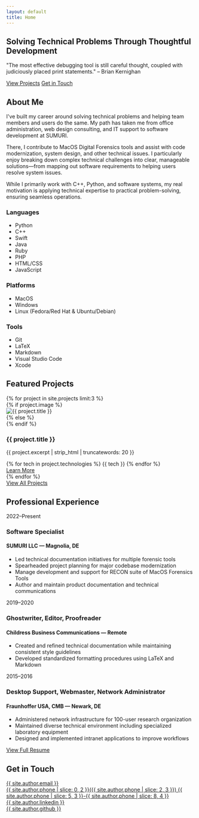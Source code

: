 ```yaml
---
layout: default
title: Home
---
```


<section id="hero">
    <div class="container">
        <div class="hero-content">
            <h2>Solving Technical Problems Through Thoughtful Development</h2>
            <p>"The most effective debugging tool is still careful thought, coupled with judiciously placed print statements." – Brian Kernighan</p>
            <div class="cta-buttons">
                <a href="#projects" class="btn primary">View Projects</a>
                <a href="#contact" class="btn secondary">Get in Touch</a>
            </div>
        </div>
    </div>
</section>

<section id="about">
    <div class="container">
        <h2>About Me</h2>
        <div class="about-content">
            <div class="about-text">
                <p>I've built my career around solving technical problems and helping team members and users do the same. My path has taken me from office administration, web design consulting, and IT support to software development at SUMURI.</p>
                <p>There, I contribute to MacOS Digital Forensics tools and assist with code modernization, system design, and other technical issues. I particularly enjoy breaking down complex technical challenges into clear, manageable solutions—from mapping out software requirements to helping users resolve system issues.</p>
                <p>While I primarily work with C++, Python, and software systems, my real motivation is applying technical expertise to practical problem-solving, ensuring seamless operations.</p>
                <div class="skills">
                    <div class="skill-category">
                        <h3>Languages</h3>
                        <ul>
                            <li>Python</li>
                            <li>C++</li>
                            <li>Swift</li>
                            <li>Java</li>
                            <li>Ruby</li>
                            <li>PHP</li>
                            <li>HTML/CSS</li>
                            <li>JavaScript</li>
                        </ul>
                    </div>
                    <div class="skill-category">
                        <h3>Platforms</h3>
                        <ul>
                            <li>MacOS</li>
                            <li>Windows</li>
                            <li>Linux (Fedora/Red Hat & Ubuntu/Debian)</li>
                        </ul>
                    </div>
                    <div class="skill-category">
                        <h3>Tools</h3>
                        <ul>
                            <li>Git</li>
                            <li>LaTeX</li>
                            <li>Markdown</li>
                            <li>Visual Studio Code</li>
                            <li>Xcode</li>
                        </ul>
                    </div>
                </div>
            </div>
        </div>
    </div>
</section>

<section id="projects">
    <div class="container">
        <h2>Featured Projects</h2>
        <div class="projects-grid">
            {% for project in site.projects limit:3 %}
            <div class="project-card">
                {% if project.image %}
                <div class="project-image">
                    <img src="{{ project.image | relative_url }}" alt="{{ project.title }}">
                </div>
                {% else %}
                <div class="project-image placeholder"></div>
                {% endif %}
                <h3>{{ project.title }}</h3>
                <p>{{ project.excerpt | strip_html | truncatewords: 20 }}</p>
                <div class="project-tags">
                    {% for tech in project.technologies %}
                    <span>{{ tech }}</span>
                    {% endfor %}
                </div>
                <a href="{{ project.url | relative_url }}" class="btn secondary">Learn More</a>
            </div>
            {% endfor %}
        </div>
        <div class="more-projects">
            <a href="{{ '/projects/' | relative_url }}" class="btn primary">View All Projects</a>
        </div>
    </div>
</section>

<section id="experience">
    <div class="container">
        <h2>Professional Experience</h2>
        <div class="experience-timeline">
            <div class="experience-item">
                <div class="experience-date">2022–Present</div>
                <div class="experience-content">
                    <h3>Software Specialist</h3>
                    <h4>SUMURI LLC — Magnolia, DE</h4>
                    <ul>
                        <li>Led technical documentation initiatives for multiple forensic tools</li>
                        <li>Spearheaded project planning for major codebase modernization</li>
                        <li>Manage development and support for RECON suite of MacOS Forensics Tools</li>
                        <li>Author and maintain product documentation and technical communications</li>
                    </ul>
                </div>
            </div>
            <div class="experience-item">
                <div class="experience-date">2019–2020</div>
                <div class="experience-content">
                    <h3>Ghostwriter, Editor, Proofreader</h3>
                    <h4>Childress Business Communications — Remote</h4>
                    <ul>
                        <li>Created and refined technical documentation while maintaining consistent style guidelines</li>
                        <li>Developed standardized formatting procedures using LaTeX and Markdown</li>
                    </ul>
                </div>
            </div>
            <div class="experience-item">
                <div class="experience-date">2015–2016</div>
                <div class="experience-content">
                    <h3>Desktop Support, Webmaster, Network Administrator</h3>
                    <h4>Fraunhoffer USA, CMB — Newark, DE</h4>
                    <ul>
                        <li>Administered network infrastructure for 100-user research organization</li>
                        <li>Maintained diverse technical environment including specialized laboratory equipment</li>
                        <li>Designed and implemented intranet applications to improve workflows</li>
                    </ul>
                </div>
            </div>
        </div>
        <div class="resume-link">
            <a href="{{ '/assets/resume.pdf' | relative_url }}" class="btn primary" target="_blank">View Full Resume</a>
        </div>
    </div>
</section>

<section id="contact">
    <div class="container">
        <h2>Get in Touch</h2>
        <div class="contact-content">
            <div class="contact-info">
                <div class="contact-item">
                    <i class="fas fa-envelope"></i>
                    <a href="mailto:{{ site.author.email }}">{{ site.author.email }}</a>
                </div>
                <div class="contact-item">
                    <i class="fas fa-phone"></i>
                    <a href="tel:{{ site.author.phone }}">{{ site.author.phone | slice: 0, 2 }}({{ site.author.phone | slice: 2, 3 }}) {{ site.author.phone | slice: 5, 3 }}-{{ site.author.phone | slice: 8, 4 }}</a>
                </div>
                <div class="contact-item">
                    <i class="fab fa-linkedin"></i>
                    <a href="https://linkedin.com/in/{{ site.author.linkedin }}" target="_blank">{{ site.author.linkedin }}</a>
                </div>
                <div class="contact-item">
                    <i class="fab fa-github"></i>
                    <a href="https://github.com/{{ site.author.github }}" target="_blank">{{ site.author.github }}</a>
                </div>
            </div>
        </div>
    </div>
</section>
